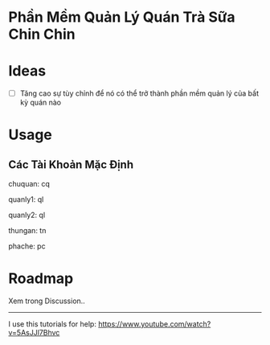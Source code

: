 # Phần Mềm Quản Lý Quán Trà Sữa Chin Chin

# Ideas
- [ ] Tăng cao sự tùy chỉnh để nó có thể trở thành phần mềm quản lý của bất kỳ quán nào
# Usage
## Các Tài Khoản Mặc Định
chuquan: cq

quanly1: ql

quanly2: ql

thungan: tn

phache: pc

# Roadmap
Xem trong Discussion..
___
I use this tutorials for help: https://www.youtube.com/watch?v=5AsJJl7Bhvc
